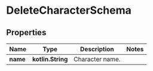 
# DeleteCharacterSchema

## Properties
Name | Type | Description | Notes
------------ | ------------- | ------------- | -------------
**name** | **kotlin.String** | Character name. | 



